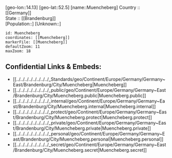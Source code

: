 ﻿---
location: [52.5,14.13] 
mapzoom: [7,12] 
mapmarker: city 
type: City
tags:
- geo/City


SpocWebEntityId: 32669
isDeleted: false
confidential: public

---
[geo-lon::14.13] 
[geo-lat::52.5] 
[name::Muencheberg] 
Country :: [[Germany]]  
State :: [[Brandenburg]]  
[Population::] 
[Unknown::] 


```leaflet
id: Muencheberg
coordinates: [[Muencheberg]] 
markerFile: [[Muencheberg]] 
defaultZoom: 11 
maxZoom: 18
```


## Confidential Links & Embeds: 
- [[../../../../../../../../_Standards/geo/Continent/Europe/Germany/Germany~East/Brandenburg/City/Muencheberg|Muencheberg]] 
- [[../../../../../../../../_public/geo/Continent/Europe/Germany/Germany~East/Brandenburg/City/Muencheberg.public|Muencheberg.public]] 
- [[../../../../../../../../_internal/geo/Continent/Europe/Germany/Germany~East/Brandenburg/City/Muencheberg.internal|Muencheberg.internal]] 
- [[../../../../../../../../_protect/geo/Continent/Europe/Germany/Germany~East/Brandenburg/City/Muencheberg.protect|Muencheberg.protect]] 
- [[../../../../../../../../_private/geo/Continent/Europe/Germany/Germany~East/Brandenburg/City/Muencheberg.private|Muencheberg.private]] 
- [[../../../../../../../../_personal/geo/Continent/Europe/Germany/Germany~East/Brandenburg/City/Muencheberg.personal|Muencheberg.personal]] 
- [[../../../../../../../../_secret/geo/Continent/Europe/Germany/Germany~East/Brandenburg/City/Muencheberg.secret|Muencheberg.secret]] 
